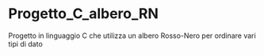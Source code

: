 # Progetto_C_albero_RN
Progetto in linguaggio C che utilizza un albero Rosso-Nero  per ordinare vari tipi di dato
